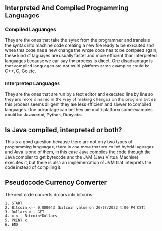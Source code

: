## Interpreted And Compiled Programming Languages
### Compiled Laguanges
They are the ones that take the sytax from the programmer and translate the syntax into machine code creating a new file ready to be executed and when this code has a new change the whole code has to be compiled again, these kind of laguages are usually faster and more efficient than interpreted languages because we can say the process is direct. One disadvantage is that compiled languages are not multi-platform some examples could be C++, C, Go etc.

### Interpreted Languages
They are the ones that are run by a text editor and executed line by line so they are more dinamic in the way of making changes on the program but as this process seems diligent they are less efficient and slower to compiled languages. One advantage can be they are multi-platform some examples could be Javascript, Python, Ruby etc.

## Is Java compiled, interpreted or both?

This is a good question because there are not only two types of programming languages, there is one more that are called hybrid laguages and Java is one of them, in this case Java compiles the code through the Java compiler to get bytecode and the JVM (Java Virtual Machine) executes it, but there is also an implementation of JVM that interprets the code instead of compiling it.

## Pseudocode Currency Converter
The next code converts dollars into bitcoins:


```
1. START 
2. Bitcoin <-- 0.000043 (bitcoin value on 20/07/2022 4:00 PM CST)
3. Dollars <-- GET
4. x <-- Bitcoin*Dollars
5. PRINT x
6. END
```
